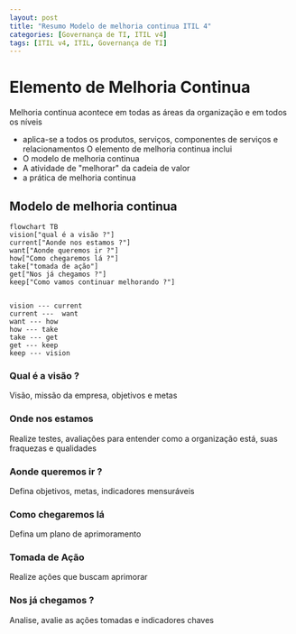 ```yaml
---
layout: post
title: "Resumo Modelo de melhoria continua ITIL 4"
categories: [Governança de TI, ITIL v4]
tags: [ITIL v4, ITIL, Governança de TI]
---
```


# Elemento de Melhoria Continua

Melhoria continua acontece em todas as áreas da organização e em todos os níveis

- aplica-se a todos os produtos, serviços, componentes de serviços e relacionamentos
O elemento de melhoria continua inclui
- O modelo de melhoria continua
- A atividade de "melhorar" da cadeia de valor
- a prática de melhoria continua

## Modelo de melhoria continua

```mermaid
flowchart TB
vision["qual é a visão ?"]
current["Aonde nos estamos ?"]
want["Aonde queremos ir ?"]
how["Como chegaremos lá ?"]
take["tomada de ação"]
get["Nos já chegamos ?"]
keep["Como vamos continuar melhorando ?"]


vision --- current
current ---  want
want --- how
how --- take
take --- get
get --- keep
keep --- vision
```

### Qual é a visão ?

Visão, missão da empresa, objetivos e metas

### Onde nos estamos

Realize testes, avaliações para entender como a organização está, suas fraquezas
e qualidades

### Aonde queremos ir ?

Defina objetivos, metas, indicadores mensuráveis

### Como chegaremos lá

Defina um plano de aprimoramento

### Tomada de Ação

Realize ações que buscam aprimorar

### Nos já chegamos ?

Analise, avalie as ações tomadas e indicadores chaves
